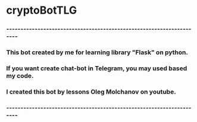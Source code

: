 # cryptoBotTLG
### ---------------------------------------------------------------------
### This bot created by me for learning library "Flask" on python.
### If you want create chat-bot in Telegram, you may used based my code. 
### I created this bot by lessons Oleg Molchanov on youtube.
### ---------------------------------------------------------------------
